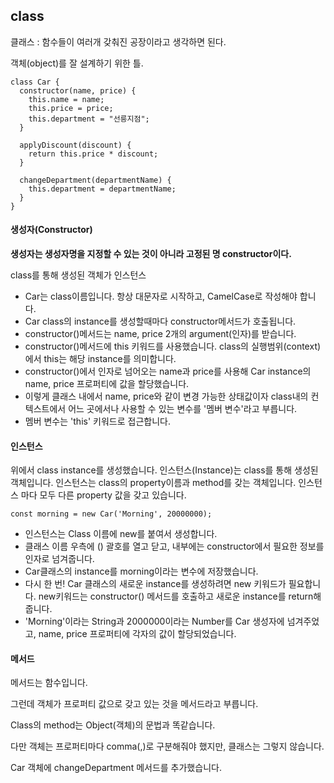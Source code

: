 ##  class

클래스 : 함수들이 여러개 갖춰진 공장이라고 생각하면 된다.

객체(object)를 잘 설계하기 위한 틀.

```
class Car {
  constructor(name, price) {
    this.name = name;
    this.price = price;
    this.department = "선릉지점";
  }

  applyDiscount(discount) {  
    return this.price * discount;   
  }

  changeDepartment(departmentName) {
    this.department = departmentName;
  }
}
```



#### 생성자(Constructor)

**생성자는 생성자명을 지정할 수 있는 것이 아니라 고정된 명 constructor이다.**

 class를 통해 생성된 객체가 인스턴스


- Car는 class이름입니다. 항상 대문자로 시작하고, CamelCase로 작성해야 합니다.
- Car class의 instance를 생성할때마다 constructor메서드가 호출됩니다.
- constructor()메서드는 name, price 2개의 argument(인자)를 받습니다.
- constructor()메서드에 this 키워드를 사용했습니다. class의 실행범위(context)에서 this는 해당 instance를 의미합니다. 
- constructor()에서 인자로 넘어오는 name과 price를 사용해 Car instance의 name, price 프로퍼티에 값을 할당했습니다.
- 이렇게 클래스 내에서 name, price와 같이 변경 가능한 상태값이자 class내의 컨텍스트에서 어느 곳에서나 사용할 수 있는 변수를 '멤버 변수'라고 부릅니다.
- 멤버 변수는 'this' 키워드로 접근합니다.



#### 인스턴스
위에서 class instance를 생성했습니다.
인스턴스(Instance)는 class를 통해 생성된 객체입니다.
인스턴스는 class의 property이름과 method를 갖는 객체입니다.
인스턴스 마다 모두 다른 property 값을 갖고 있습니다.



```
const morning = new Car('Morning', 20000000);
```

- 인스턴스는 Class 이름에 new를 붙여서 생성합니다.
- 클래스 이름 우측에 () 괄호를 열고 닫고, 내부에는 constructor에서 필요한 정보를 인자로 넘겨줍니다.
- Car클래스의 instance를 morning이라는 변수에 저장했습니다.
- 다시 한 번! Car 클래스의 새로운 instance를 생성하려면 new 키워드가 필요합니다. new키워드는 constructor() 메서드를 호출하고 새로운 instance를 return해줍니다.
- 'Morning'이라는 String과 2000000이라는 Number를 Car 생성자에 넘겨주었고, name, price 프로퍼티에 각자의 값이 할당되었습니다.



#### 메서드

메서드는 함수입니다.

그런데 객체가 프로퍼티 값으로 갖고 있는 것을 메서드라고 부릅니다.

Class의 method는 Object(객체)의 문법과 똑같습니다.

다만 객체는 프로퍼티마다 comma(,)로 구분해줘야 했지만, 클래스는 그렇지 않습니다.

Car 객체에 changeDepartment 메서드를 추가했습니다.

